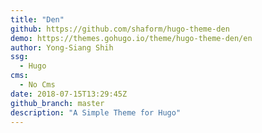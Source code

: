 ```yaml
---
title: "Den"
github: https://github.com/shaform/hugo-theme-den
demo: https://themes.gohugo.io/theme/hugo-theme-den/en
author: Yong-Siang Shih
ssg:
  - Hugo
cms:
  - No Cms
date: 2018-07-15T13:29:45Z
github_branch: master
description: "A Simple Theme for Hugo"
---
```

